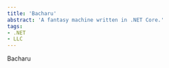```yaml
---
title: 'Bacharu'
abstract: 'A fantasy machine written in .NET Core.'
tags:
- .NET
- LLC
---
```


Bacharu
